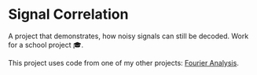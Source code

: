 # Signal Correlation
A project that demonstrates, how noisy signals can still be decoded. Work for a school project 🎓.

This project uses code from one of my other projects: [Fourier Analysis](https://github.com/atSteini/FourierAnalysis).
